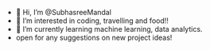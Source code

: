 - 👋 Hi, I’m @SubhasreeMandal
- 👀 I’m interested in coding, travelling and food!!
- 🌱 I’m currently learning machine learning, data analytics.
- open for any suggestions on new project ideas!

<!---
SubhasreeMandal/SubhasreeMandal is a ✨ special ✨ repository because its `README.md` (this file) appears on your GitHub profile.
You can click the Preview link to take a look at your changes.
--->
